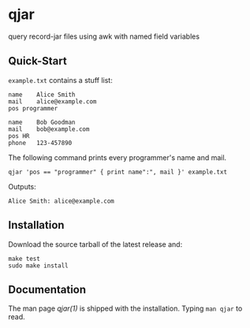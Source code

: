 qjar
====

query record-jar files using awk with named field variables

Quick-Start
-----------

`example.txt` contains a stuff list:

	name	Alice Smith
	mail	alice@example.com
	pos	programmer

	name	Bob Goodman
	mail	bob@example.com
	pos	HR
	phone	123-457890

The following command prints every programmer's name and mail.

	qjar 'pos == "programmer" { print name":", mail }' example.txt

Outputs:

	Alice Smith: alice@example.com

Installation
------------

Download the source tarball of the latest release and:

	make test
	sudo make install

Documentation
-------------

The man page *qjar(1)* is shipped with the installation.
Typing `man qjar` to read.
